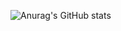 ![Anurag's GitHub stats](https://github-readme-stats.vercel.app/api?username=nolo2k9&show_icons=true&theme=gruvbox)
